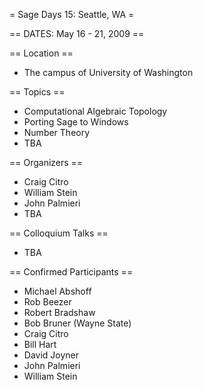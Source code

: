= Sage Days 15: Seattle, WA =

== DATES: May 16 - 21, 2009 ==

== Location ==
 * The campus of University of Washington

== Topics ==
 * Computational Algebraic Topology
 * Porting Sage to Windows
 * Number Theory
 * TBA

== Organizers ==
 * Craig Citro
 * William Stein
 * John Palmieri
 * TBA

== Colloquium Talks ==
 * TBA

== Confirmed Participants ==

 * Michael Abshoff
 * Rob Beezer
 * Robert Bradshaw
 * Bob Bruner (Wayne State)
 * Craig Citro
 * Bill Hart
 * David Joyner
 * John Palmieri
 * William Stein
 
